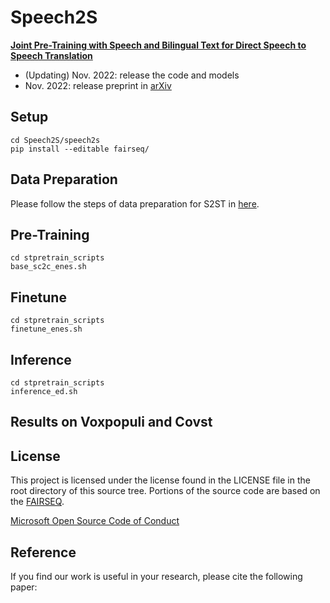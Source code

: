 # Speech2S
<!--**Pre-trained models for speech related tasks**-->

 [**Joint Pre-Training with Speech and Bilingual Text for Direct Speech to Speech Translation**](https://arxiv.org/abs/2210.17027)


- (Updating) Nov. 2022: release the code and models
- Nov. 2022: release preprint in [arXiv](https://arxiv.org/abs/2210.17027)

## Setup
```
cd Speech2S/speech2s
pip install --editable fairseq/
```

## Data Preparation
Please follow the steps of data preparation for S2ST in [here](https://github.com/facebookresearch/fairseq/blob/main/examples/speech_to_speech/docs/enhanced_direct_s2st_discrete_units.md).

## Pre-Training
```
cd stpretrain_scripts
base_sc2c_enes.sh
```
## Finetune
```
cd stpretrain_scripts
finetune_enes.sh
```
## Inference
```
cd stpretrain_scripts
inference_ed.sh
```
## Results on Voxpopuli and Covst


## License

This project is licensed under the license found in the LICENSE file in the root directory of this source tree.
Portions of the source code are based on the [FAIRSEQ](https://github.com/pytorch/fairseq).

[Microsoft Open Source Code of Conduct](https://opensource.microsoft.com/codeofconduct)

## Reference

If you find our work is useful in your research, please cite the following paper: 
